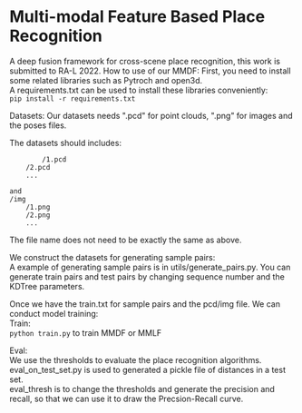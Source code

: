 # Multi-modal Feature Based Place Recognition
  A deep fusion framework for cross-scene place recognition, this work is submitted to RA-L 2022.
How to use of our MMDF:
First, you need to install some related libraries such as Pytroch and open3d.   
A requirements.txt can be used to install these libraries conveniently:  
`pip install -r requirements.txt`

Datasets:
Our datasets needs ".pcd" for point clouds, ".png" for images and the poses files.  

The datasets should includes:  
```/pcd  
        /1.pcd  
	/2.pcd  
	...  

and  
/img  
	/1.png  
	/2.png  
	...
```
The file name does not need to be exactly the same as above.  

We construct the datasets for generating sample pairs:  
A example of  generating sample pairs is in utils/generate_pairs.py. You can generate train pairs and test pairs by changing sequence number and the KDTree parameters.  

Once we have the train.txt for sample pairs and the pcd/img file. We can conduct model training:  
Train:  
`python train.py` to train MMDF or MMLF  

Eval:  
We use the thresholds to evaluate the place recognition algorithms.  
eval_on_test_set.py is used to generated a pickle file of distances in a test set.  
eval_thresh is to change the thresholds and generate the precision and recall, so that we can use it to draw the Precsion-Recall curve.  
